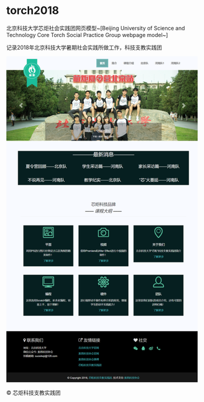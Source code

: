 # torch2018
北京科技大学芯炬社会实践团网页模型~[Beijing University of Science and Technology Core Torch Social Practice Group webpage model~]

记录2018年北京科技大学暑期社会实践所做工作，科技支教实践团

![](./images/show.png)



©  芯炬科技支教实践团
